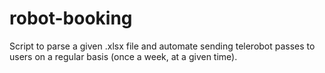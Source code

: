 # robot-booking
Script to parse a given .xlsx file and automate sending telerobot passes to users on a regular basis (once a week, at a given time).
